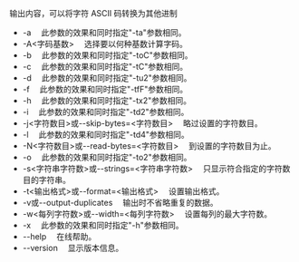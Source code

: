 输出内容，可以将字符 ASCII 码转换为其他进制
- -a 　此参数的效果和同时指定"-ta"参数相同。
- -A<字码基数> 　选择要以何种基数计算字码。
- -b 　此参数的效果和同时指定"-toC"参数相同。
- -c 　此参数的效果和同时指定"-tC"参数相同。
- -d 　此参数的效果和同时指定"-tu2"参数相同。
- -f 　此参数的效果和同时指定"-tfF"参数相同。
- -h 　此参数的效果和同时指定"-tx2"参数相同。
- -i 　此参数的效果和同时指定"-td2"参数相同。
- -j<字符数目>或--skip-bytes=<字符数目> 　略过设置的字符数目。
- -l 　此参数的效果和同时指定"-td4"参数相同。
- -N<字符数目>或--read-bytes=<字符数目> 　到设置的字符数目为止。
- -o 　此参数的效果和同时指定"-to2"参数相同。
- -s<字符串字符数>或--strings=<字符串字符数> 　只显示符合指定的字符数目的字符串。
- -t<输出格式>或--format=<输出格式> 　设置输出格式。
- -v或--output-duplicates 　输出时不省略重复的数据。
- -w<每列字符数>或--width=<每列字符数> 　设置每列的最大字符数。
- -x 　此参数的效果和同时指定"-h"参数相同。
- --help 　在线帮助。
- --version 　显示版本信息。